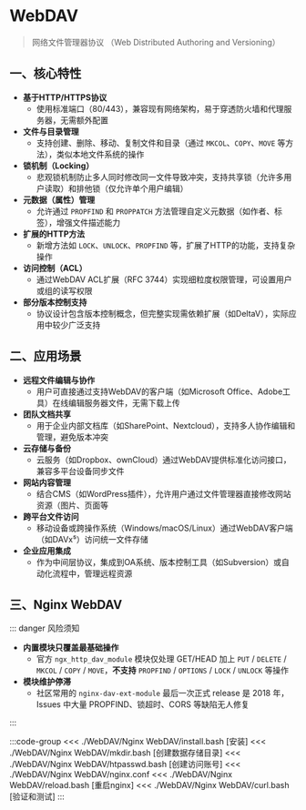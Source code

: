 # WebDAV

> 网络文件管理器协议 （Web Distributed Authoring and Versioning）

## 一、核心特性

- **基于HTTP/HTTPS协议**
  - 使用标准端口（80/443），兼容现有网络架构，易于穿透防火墙和代理服务器，无需额外配置
- **文件与目录管理**
  - 支持创建、删除、移动、复制文件和目录（通过 `MKCOL`、`COPY`、`MOVE` 等方法），类似本地文件系统的操作
- **锁机制（Locking）**
  - 悲观锁机制防止多人同时修改同一文件导致冲突，支持共享锁（允许多用户读取）和排他锁（仅允许单个用户编辑）
- **元数据（属性）管理**
  - 允许通过 `PROPFIND` 和 `PROPPATCH` 方法管理自定义元数据（如作者、标签），增强文件描述能力
- **扩展的HTTP方法**
  - 新增方法如 `LOCK`、`UNLOCK`、`PROPFIND` 等，扩展了HTTP的功能，支持复杂操作
- **访问控制（ACL）**
  - 通过WebDAV ACL扩展（RFC 3744）实现细粒度权限管理，可设置用户或组的读写权限
- **部分版本控制支持**
  - 协议设计包含版本控制概念，但完整实现需依赖扩展（如DeltaV），实际应用中较少广泛支持

## 二、应用场景

- **远程文件编辑与协作**
  - 用户可直接通过支持WebDAV的客户端（如Microsoft Office、Adobe工具）在线编辑服务器文件，无需下载上传
- **团队文档共享**
  - 用于企业内部文档库（如SharePoint、Nextcloud），支持多人协作编辑和管理，避免版本冲突
- **云存储与备份**
  - 云服务（如Dropbox、ownCloud）通过WebDAV提供标准化访问接口，兼容多平台设备同步文件
- **网站内容管理**
  - 结合CMS（如WordPress插件），允许用户通过文件管理器直接修改网站资源（图片、页面等
- **跨平台文件访问**
  - 移动设备或跨操作系统（Windows/macOS/Linux）通过WebDAV客户端（如DAVx⁵）访问统一文件存储
- **企业应用集成**
  - 作为中间层协议，集成到OA系统、版本控制工具（如Subversion）或自动化流程中，管理远程资源

## 三、Nginx WebDAV

::: danger 风险须知

- **内置模块只覆盖最基础操作**
  - 官方 `ngx_http_dav_module` 模块仅处理 GET/HEAD 加上 `PUT` / `DELETE` / `MKCOL` / `COPY` / `MOVE`，**不支持** `PROPFIND` / `OPTIONS` / `LOCK` / `UNLOCK` 等操作
- **模块维护停滞**
  - 社区常用的 `nginx-dav-ext-module` 最后一次正式 release 是 2018 年，Issues 中大量 PROPFIND、锁超时、CORS 等缺陷无人修复

:::

:::code-group
<<< ./WebDAV/Nginx WebDAV/install.bash [安装]
<<< ./WebDAV/Nginx WebDAV/mkdir.bash [创建数据存储目录]
<<< ./WebDAV/Nginx WebDAV/htpasswd.bash [创建访问账号]
<<< ./WebDAV/Nginx WebDAV/nginx.conf
<<< ./WebDAV/Nginx WebDAV/reload.bash [重启nginx]
<<< ./WebDAV/Nginx WebDAV/curl.bash [验证和测试]
:::
